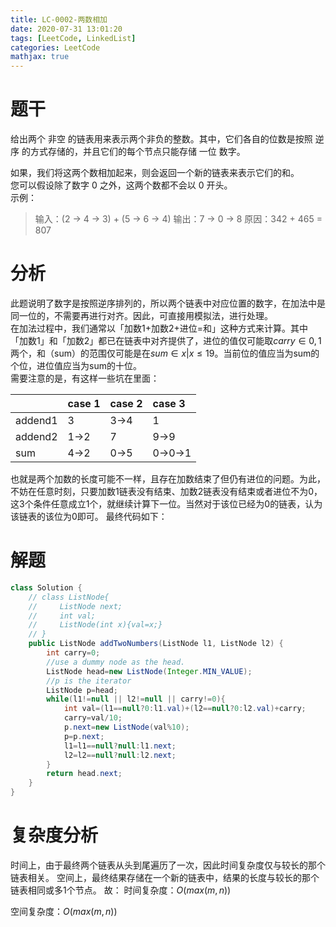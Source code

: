 ```yaml
---
title: LC-0002-两数相加
date: 2020-07-31 13:01:20
tags: [LeetCode, LinkedList]
categories: LeetCode
mathjax: true
---
```


# 题干

给出两个 非空 的链表用来表示两个非负的整数。其中，它们各自的位数是按照 逆序 的方式存储的，并且它们的每个节点只能存储 一位 数字。  
<!--more--> 
如果，我们将这两个数相加起来，则会返回一个新的链表来表示它们的和。  
您可以假设除了数字 0 之外，这两个数都不会以 0 开头。  
示例：

> 输入：(2 -> 4 -> 3) + (5 -> 6 -> 4)
> 输出：7 -> 0 -> 8
> 原因：342 + 465 = 807  
  
# 分析  
此题说明了数字是按照逆序排列的，所以两个链表中对应位置的数字，在加法中是同一位的，不需要再进行对齐。因此，可直接用模拟法，进行处理。  
在加法过程中，我们通常以「加数1+加数2+进位=和」这种方式来计算。其中「加数1」和「加数2」都已在链表中对齐提供了，进位的值仅可能取$carry\in{0,1}$两个，和（sum）的范围仅可能是在$sum\in{x|x\le19}$。当前位的值应当为sum的个位，进位值应当为sum的十位。  
需要注意的是，有这样一些坑在里面： 

|         | case 1 | case 2 | case 3 |
|:--------|:-------|:-------|:-------|
| addend1 | 3      | 3->4   | 1      |
| addend2 | 1->2   | 7      | 9->9   |
| sum     | 4->2   | 0->5   | 0->0->1|

也就是两个加数的长度可能不一样，且存在加数结束了但仍有进位的问题。为此，不妨在任意时刻，只要加数1链表没有结束、加数2链表没有结束或者进位不为0，这3个条件任意成立1个，就继续计算下一位。当然对于该位已经为0的链表，认为该链表的该位为0即可。 
最终代码如下：

# 解题
```java
class Solution {
    // class ListNode{
    //     ListNode next;
    //     int val;
    //     ListNode(int x){val=x;}
    // }
    public ListNode addTwoNumbers(ListNode l1, ListNode l2) {
        int carry=0;
        //use a dummy node as the head. 
        ListNode head=new ListNode(Integer.MIN_VALUE);
        //p is the iterator
        ListNode p=head;
        while(l1!=null || l2!=null || carry!=0){
            int val=(l1==null?0:l1.val)+(l2==null?0:l2.val)+carry;
            carry=val/10;
            p.next=new ListNode(val%10);
            p=p.next;
            l1=l1==null?null:l1.next;
            l2=l2==null?null:l2.next;
        }
        return head.next;
    }
}
```
# 复杂度分析
时间上，由于最终两个链表从头到尾遍历了一次，因此时间复杂度仅与较长的那个链表相关。
空间上，最终结果存储在一个新的链表中，结果的长度与较长的那个链表相同或多1个节点。
故：
时间复杂度：$O(max(m,n))$

空间复杂度：$O(max(m,n))$   